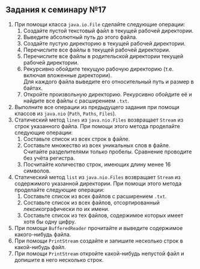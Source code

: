## Задания к семинару №17

1. При помощи класса `java.io.File` сделайте следующие операции:
   1. Создайте пустой текстовый файл в текущей рабочей директории.
   2. Выведите абсолютный путь до этого файла.
   3. Создайте пустую директорию в текущей рабочей директории.
   4. Перечислите все файлы в текущей рабочей директории.
   5. Перечислите все файлы в родительской директории текущей рабочей директории.
   6. Рекурсивно обойдите текущую рабочую директорию (т.е. включая вложенные директории). \
      Для каждого файла выведите его относительный путь и размер в байтах.
   7. Откройте произвольную директорию. Рекурсивно обойдите её и найдите все файлы с расширением `.txt`.
2. Выполните все операции из предыдущего задания при помощи классов из `java.nio` (`Path`, `Paths`, `Files`).
3. Статический метод `lines` из `java.nio.Files` возвращает `Stream` из строк указанного файла. При помощи этого метода проделайте следующие операции:
   1. Составьте список из всех строк в файле.
   2. Составьте множество из всех уникальных слов в файле. Считайте разделителями только пробелы. Сравнение проводите без учёта регистра.
   3. Посчитайте количество строк, имеющих длину менее 16 символов.
4. Статический метод `list` из `java.nio.Files` возвращает `Stream` из содержимого указанной директории. При помощи этого метода проделайте следующие операции:
   1. Составьте список из всех файлов с расширением `.txt`.
   2. Составьте список из всех файлов, отсортированный лексикографически по их имени.
   3. Составьте список из тех файлов, содержимое которых имеет хотя бы одну цифру.
5. При помощи `BufferedReader` прочитайте и выведите содержимое какого-нибудь файла.
6. При помощи `PrintStream` создайте и запишите несколько строк в какой-нибудь файл.
7. При помощи `PrintStream` откройте какой-нибудь непустой файл и допишите в него несколько строк.
